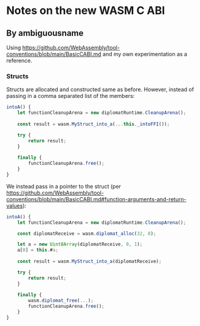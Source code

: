 # Notes on the new WASM C ABI
## By ambiguousname

Using https://github.com/WebAssembly/tool-conventions/blob/main/BasicCABI.md and my own experimentation as a reference.

### Structs

Structs are allocated and constructed same as before. However, instead of passing in a comma separated list of the members:

```js
intoA() {
	let functionCleanupArena = new diplomatRuntime.CleanupArena();
	
	const result = wasm.MyStruct_into_a(...this._intoFFI());

	try {
		return result;
	}
	
	finally {
		functionCleanupArena.free();
	}
}
```

We instead pass in a pointer to the struct (per https://github.com/WebAssembly/tool-conventions/blob/main/BasicCABI.md#function-arguments-and-return-values):

```js
intoA() {
	let functionCleanupArena = new diplomatRuntime.CleanupArena();

	const diplomatReceive = wasm.diplomat_alloc(32, 8);

	let a = new Uint8Array(diplomatReceive, 0, 1);
	a[0] = this.#a;
	
	const result = wasm.MyStruct_into_a(diplomatReceive);

	try {
		return result;
	}
	
	finally {
		wasm.diplomat_free(...);
		functionCleanupArena.free();
	}
}
```

